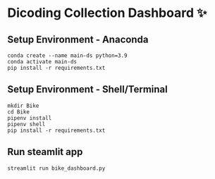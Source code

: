 # Dicoding Collection Dashboard ✨

## Setup Environment - Anaconda
```
conda create --name main-ds python=3.9
conda activate main-ds
pip install -r requirements.txt
```

## Setup Environment - Shell/Terminal
```
mkdir Bike
cd Bike
pipenv install
pipenv shell
pip install -r requirements.txt
```

## Run steamlit app
```
streamlit run bike_dashboard.py
```
